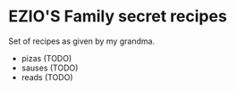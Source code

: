 # EZIO'S Family secret recipes

Set of recipes as given by my grandma.

- pizas (TODO)
- sauses (TODO)
- reads (TODO)